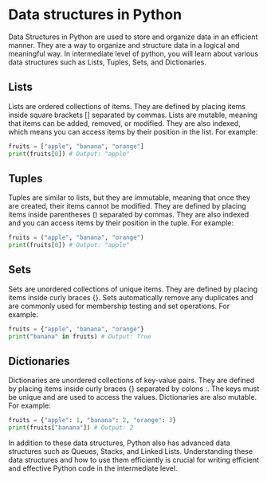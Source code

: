 # Data structures in Python

Data Structures in Python are used to store and organize data in an efficient manner. They are a way to organize and structure data in a logical and meaningful way. 
In intermediate level of python, you will learn about various data structures such as Lists, Tuples, Sets, and Dictionaries.

## Lists

Lists are ordered collections of items. They are defined by placing items inside square brackets [] separated by commas. 
Lists are mutable, meaning that items can be added, removed, or modified. 
They are also indexed, which means you can access items by their position in the list. For example:

````python
fruits = ["apple", "banana", "orange"]
print(fruits[0]) # Output: "apple"
````

## Tuples
Tuples are similar to lists, but they are immutable, meaning that once they are created, their items cannot be modified. 
They are defined by placing items inside parentheses () separated by commas. 
They are also indexed and you can access items by their position in the tuple. For example:

````python
fruits = ("apple", "banana", "orange")
print(fruits[0]) # Output: "apple"
````

## Sets
Sets are unordered collections of unique items. They are defined by placing items inside curly braces {}. 
Sets automatically remove any duplicates and are commonly used for membership testing and set operations. For example:

````python
fruits = {"apple", "banana", "orange"}
print("banana" in fruits) # Output: True
````

## Dictionaries
Dictionaries are unordered collections of key-value pairs. They are defined by placing items inside curly braces {} separated by colons :. 
The keys must be unique and are used to access the values. Dictionaries are also mutable. For example:

````python
fruits = {"apple": 1, "banana": 2, "orange": 3}
print(fruits["banana"]) # Output: 2
````

In addition to these data structures, Python also has advanced data structures such as Queues, Stacks, and Linked Lists. 
Understanding these data structures and how to use them efficiently is crucial for writing efficient and effective Python code in the intermediate level.

